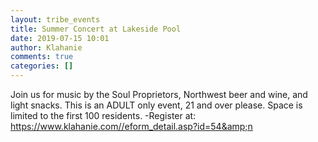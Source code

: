 ```yaml
---
layout: tribe_events
title: Summer Concert at Lakeside Pool
date: 2019-07-15 10:01
author: Klahanie
comments: true
categories: []
---
```

Join us for music by the Soul Proprietors, Northwest beer and wine, and light snacks. This is an ADULT only event, 21 and over please. Space is limited to the first 100 residents. -Register at: https://www.klahanie.com//eform_detail.asp?id=54&amp;n
